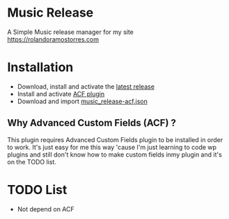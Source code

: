 # Music Release
A Simple Music release manager for my site https://rolandoramostorres.com 

# Installation
* Download, install and activate the [latest release](https://github.com/rolodoom/music_release/releases)
* Install and activate [ACF plugin](https://wordpress.org/plugins/advanced-custom-fields/)
* Download and import [music_release-acf.json ](https://raw.githubusercontent.com/rolodoom/music_release/main/assets/acf/music_release-acf.json)


## Why Advanced Custom Fields (ACF) ?
This plugin requires Advanced Custom Fields plugin to be installed in order to work. It's just easy for me this way 'cause I'm just learning to code wp plugins and still don't know how to make custom fields inmy plugin and it's on the TODO list.


# TODO List
* Not depend on ACF